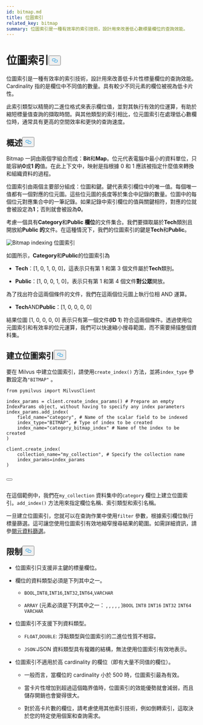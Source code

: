 ```yaml
---
id: bitmap.md
title: 位圖索引
related_key: bitmap
summary: 位圖索引是一種有效率的索引技術，設計用來改善低心數標量欄位的查詢效能。
---
```

<h1 id="BITMAP​" class="common-anchor-header">位圖索引<button data-href="#BITMAP​" class="anchor-icon" translate="no">
      <svg translate="no"
        aria-hidden="true"
        focusable="false"
        height="20"
        version="1.1"
        viewBox="0 0 16 16"
        width="16"
      >
        <path
          fill="#0092E4"
          fill-rule="evenodd"
          d="M4 9h1v1H4c-1.5 0-3-1.69-3-3.5S2.55 3 4 3h4c1.45 0 3 1.69 3 3.5 0 1.41-.91 2.72-2 3.25V8.59c.58-.45 1-1.27 1-2.09C10 5.22 8.98 4 8 4H4c-.98 0-2 1.22-2 2.5S3 9 4 9zm9-3h-1v1h1c1 0 2 1.22 2 2.5S13.98 12 13 12H9c-.98 0-2-1.22-2-2.5 0-.83.42-1.64 1-2.09V6.25c-1.09.53-2 1.84-2 3.25C6 11.31 7.55 13 9 13h4c1.45 0 3-1.69 3-3.5S14.5 6 13 6z"
        ></path>
      </svg>
    </button></h1><p>位圖索引是一種有效率的索引技術，設計用來改善低卡片性標量欄位的查詢效能。Cardinality 指的是欄位中不同值的數量。具有較少不同元素的欄位被視為低卡片性。</p>
<p>此索引類型以精簡的二進位格式來表示欄位值，並對其執行有效的位運算，有助於縮短標量值查詢的擷取時間。與其他類型的索引相比，位元圖索引在處理低心數欄位時，通常具有更高的空間效率和更快的查詢速度。</p>
<h2 id="Overview" class="common-anchor-header">概述<button data-href="#Overview" class="anchor-icon" translate="no">
      <svg translate="no"
        aria-hidden="true"
        focusable="false"
        height="20"
        version="1.1"
        viewBox="0 0 16 16"
        width="16"
      >
        <path
          fill="#0092E4"
          fill-rule="evenodd"
          d="M4 9h1v1H4c-1.5 0-3-1.69-3-3.5S2.55 3 4 3h4c1.45 0 3 1.69 3 3.5 0 1.41-.91 2.72-2 3.25V8.59c.58-.45 1-1.27 1-2.09C10 5.22 8.98 4 8 4H4c-.98 0-2 1.22-2 2.5S3 9 4 9zm9-3h-1v1h1c1 0 2 1.22 2 2.5S13.98 12 13 12H9c-.98 0-2-1.22-2-2.5 0-.83.42-1.64 1-2.09V6.25c-1.09.53-2 1.84-2 3.25C6 11.31 7.55 13 9 13h4c1.45 0 3-1.69 3-3.5S14.5 6 13 6z"
        ></path>
      </svg>
    </button></h2><p>Bitmap 一詞由兩個字組合而成：<strong>Bit</strong>和<strong>Map</strong>。位元代表電腦中最小的資料單位，只能容納<strong>0</strong>或<strong>1 的</strong>值。在此上下文中，映射是指根據 0 和 1 應該被指定什麼值來轉換和組織資料的過程。</p>
<p>位圖索引由兩個主要部分組成：位圖和鍵。鍵代表索引欄位中的唯一值。每個唯一值都有一個對應的位元圖。這些位元圖的長度等於集合中記錄的數量。位圖中的每個位元對應集合中的一筆記錄。如果記錄中索引欄位的值與關鍵相符，對應的位就會被設定為<strong>1</strong>；否則就會被設為<strong>0</strong>。</p>
<p>考慮一個具有<strong>Category</strong>和<strong>Public 欄位</strong>的文件集合。我們要擷取屬於<strong>Tech</strong>類別且開放給<strong>Public 的</strong>文件。在這種情況下，我們的位圖索引的鍵是<strong>Tech</strong>和<strong>Public</strong>。</p>
<p>
  
   <span class="img-wrapper"> <img translate="no" src="/docs/v2.5.x/assets/bitmap.png" alt="Bitmap indexing" class="doc-image" id="bitmap-indexing" />
   </span> <span class="img-wrapper"> <span>位圖索引</span> </span></p>
<p>如圖所示，<strong>Category</strong>和<strong>Public</strong>的位圖索引為</p>
<ul>
<li><p><strong>Tech</strong>：[1, 0, 1, 0, 0]，這表示只有第 1 和第 3 個文件屬於<strong>Tech</strong>類別。</p></li>
<li><p><strong>Public</strong>：[1, 0, 0, 1, 0]，表示只有第 1 和第 4 個文件<strong>對公眾</strong>開放。</p></li>
</ul>
<p>為了找出符合這兩個條件的文件，我們在這兩個位元圖上執行位相 AND 運算。</p>
<ul>
<li><strong>Tech</strong>AND<strong>Public</strong>：[1, 0, 0, 0, 0]</li>
</ul>
<p>結果位圖 [1, 0, 0, 0, 0] 表示只有第一個文件<strong>(ID</strong> <strong>1</strong>) 符合這兩個條件。透過使用位元圖索引和有效率的位元運算，我們可以快速縮小搜尋範圍，而不需要掃描整個資料集。</p>
<h2 id="Create-a-bitmap-index" class="common-anchor-header">建立位圖索引<button data-href="#Create-a-bitmap-index" class="anchor-icon" translate="no">
      <svg translate="no"
        aria-hidden="true"
        focusable="false"
        height="20"
        version="1.1"
        viewBox="0 0 16 16"
        width="16"
      >
        <path
          fill="#0092E4"
          fill-rule="evenodd"
          d="M4 9h1v1H4c-1.5 0-3-1.69-3-3.5S2.55 3 4 3h4c1.45 0 3 1.69 3 3.5 0 1.41-.91 2.72-2 3.25V8.59c.58-.45 1-1.27 1-2.09C10 5.22 8.98 4 8 4H4c-.98 0-2 1.22-2 2.5S3 9 4 9zm9-3h-1v1h1c1 0 2 1.22 2 2.5S13.98 12 13 12H9c-.98 0-2-1.22-2-2.5 0-.83.42-1.64 1-2.09V6.25c-1.09.53-2 1.84-2 3.25C6 11.31 7.55 13 9 13h4c1.45 0 3-1.69 3-3.5S14.5 6 13 6z"
        ></path>
      </svg>
    </button></h2><p>要在 Milvus 中建立位圖索引，請使用<code translate="no">create_index()</code> 方法，並將<code translate="no">index_type</code> 參數設定為<code translate="no">&quot;BITMAP&quot;</code> 。</p>
<pre><code translate="no" class="language-python"><span class="hljs-keyword">from</span> pymilvus <span class="hljs-keyword">import</span> MilvusClient​
​
index_params = client.create_index_params() <span class="hljs-comment"># Prepare an empty IndexParams object, without having to specify any index parameters​</span>
index_params.add_index(​
    field_name=<span class="hljs-string">&quot;category&quot;</span>, <span class="hljs-comment"># Name of the scalar field to be indexed​</span>
    index_type=<span class="hljs-string">&quot;BITMAP&quot;</span>, <span class="hljs-comment"># Type of index to be created​</span>
    index_name=<span class="hljs-string">&quot;category_bitmap_index&quot;</span> <span class="hljs-comment"># Name of the index to be created​</span>
)​
​
client.create_index(​
    collection_name=<span class="hljs-string">&quot;my_collection&quot;</span>, <span class="hljs-comment"># Specify the collection name​</span>
    index_params=index_params​
)​

<button class="copy-code-btn"></button></code></pre>
<p>在這個範例中，我們在<code translate="no">my_collection</code> 資料集中的<code translate="no">category</code> 欄位上建立位圖索引。<code translate="no">add_index()</code> 方法用來指定欄位名稱、索引類型和索引名稱。</p>
<p>一旦建立位圖索引，您就可以在查詢作業中使用<code translate="no">filter</code> 參數，根據索引欄位執行標量篩選。這可讓您使用位圖索引有效地縮窄搜尋結果的範圍。如需詳細資訊，請參<a href="/docs/zh-hant/boolean.md">閱元資料篩選</a>。</p>
<h2 id="Limits" class="common-anchor-header">限制<button data-href="#Limits" class="anchor-icon" translate="no">
      <svg translate="no"
        aria-hidden="true"
        focusable="false"
        height="20"
        version="1.1"
        viewBox="0 0 16 16"
        width="16"
      >
        <path
          fill="#0092E4"
          fill-rule="evenodd"
          d="M4 9h1v1H4c-1.5 0-3-1.69-3-3.5S2.55 3 4 3h4c1.45 0 3 1.69 3 3.5 0 1.41-.91 2.72-2 3.25V8.59c.58-.45 1-1.27 1-2.09C10 5.22 8.98 4 8 4H4c-.98 0-2 1.22-2 2.5S3 9 4 9zm9-3h-1v1h1c1 0 2 1.22 2 2.5S13.98 12 13 12H9c-.98 0-2-1.22-2-2.5 0-.83.42-1.64 1-2.09V6.25c-1.09.53-2 1.84-2 3.25C6 11.31 7.55 13 9 13h4c1.45 0 3-1.69 3-3.5S14.5 6 13 6z"
        ></path>
      </svg>
    </button></h2><ul>
<li><p>位圖索引只支援非主鍵的標量欄位。</p></li>
<li><p>欄位的資料類型必須是下列其中之一。</p>
<ul>
<li><p><code translate="no">BOOL</code>,<code translate="no">INT8</code>,<code translate="no">INT16</code>,<code translate="no">INT32</code>,<code translate="no">INT64</code>,<code translate="no">VARCHAR</code></p></li>
<li><p><code translate="no">ARRAY</code> (元素必須是下列其中之一： , , , , , )<code translate="no">BOOL</code> <code translate="no">INT8</code> <code translate="no">INT16</code> <code translate="no">INT32</code> <code translate="no">INT64</code> <code translate="no">VARCHAR</code></p></li>
</ul></li>
<li><p>位圖索引不支援下列資料類型。</p>
<ul>
<li><p><code translate="no">FLOAT</code>,<code translate="no">DOUBLE</code>: 浮點類型與位圖索引的二進位性質不相容。</p></li>
<li><p><code translate="no">JSON</code>:JSON 資料類型具有複雜的結構，無法使用位圖索引有效地表示。</p></li>
</ul></li>
<li><p>位圖索引不適用於高 cardinality 的欄位（即有大量不同值的欄位）。</p>
<ul>
<li><p>一般而言，當欄位的 cardinality 小於 500 時，位圖索引最為有效。</p></li>
<li><p>當卡片性增加到超過這個臨界值時，位圖索引的效能優勢就會減弱，而且儲存開銷也會變得很大。</p></li>
<li><p>對於高卡片數的欄位，請考慮使用其他索引技術，例如倒轉索引，這取決於您的特定使用個案和查詢需求。</p></li>
</ul></li>
</ul>
